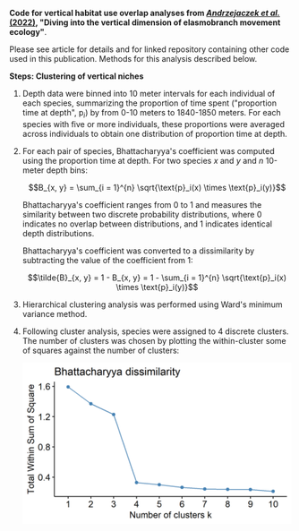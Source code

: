 **Code for vertical habitat use overlap analyses from [*Andrzejaczek et al.* (2022)](https://doi.org/10.1126/sciadv.abo1754), "Diving into the vertical dimension of elasmobranch movement ecology"**. 

Please see article for details and for linked repository containing other code used in this publication. Methods for this analysis described below.


**Steps: Clustering of vertical niches**

1. Depth data were binned into 10 meter intervals for each individual of each species, summarizing the proportion of time spent ("proportion time at depth", $\text{p}_i$) by from 0-10 meters to 1840-1850 meters. For each species with five or more individuals, these proportions were averaged across individuals to obtain one distribution of proportion time at depth.

3. For each pair of species, Bhattacharyya's coefficient was computed using the proportion time at depth. For two species $x$ and $y$ and $n$ 10-meter depth bins: 
   
   ```math
   B_{x, y} = \sum_{i = 1}^{n} \sqrt{\text{p}_i(x) \times \text{p}_i(y)}
   ``` 
   Bhattacharyya's coefficient ranges from 0 to 1 and measures the similarity between two discrete probability distributions, where 0 indicates no overlap between distributions, and 1 indicates identical depth distributions.

   Bhattacharyya's coefficient was converted to a dissimilarity by subtracting the value of the coefficient from 1:
   
   ```math
   \tilde{B}_{x, y} = 1 -  B_{x, y} = 1 - \sum_{i = 1}^{n} \sqrt{\text{p}_i(x) \times \text{p}_i(y)}
   ```

4. Hierarchical clustering analysis was performed using Ward's minimum variance method.

4. Following cluster analysis, species were assigned to 4 discrete clusters. The number of clusters was chosen by plotting the within-cluster some of squares against the number of clusters: 

   <img src=".\output\cluster_number_bhattacharyya.png" alt="cluster_number_bhattacharyya" style="zoom:50%;" />
